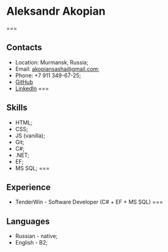 # Aleksandr Akopian
===
## Contacts
- Location: Murmansk, Russia;
- Email: akopiansasha@gmail.com;
- Phone: +7 911 349-67-25;
- [GitHub](https://github.com/Puffcat77)
- [LinkedIn](https://www.linkedin.com/in/александр-акопян-03a136243/)
===
## Skills
- HTML;
- CSS;
- JS (vanilla);
- Git;
- C#;
- .NET;
- EF;
- MS SQL;
===
## Experience
- TenderWin - Software Developer (C# + EF + MS SQL)
===
## Languages
- Russian - native;
- English - B2;